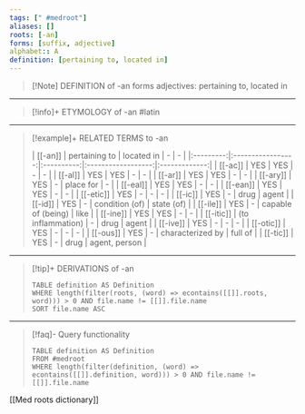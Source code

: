 ```yaml
---
tags: [" #medroot"]
aliases: []
roots: [-an]
forms: [suffix, adjective]
alphabet:: A
definition: [pertaining to, located in]
---
```

>[!Note] DEFINITION of -an
>forms adjectives: pertaining to, located in
_____
>[!info]+ ETYMOLOGY of -an
>#latin
_____
>[!example]+ RELATED TERMS to -an
>
>|  [[-an]]  |   pertaining to   | located in |         -          |       -       |
|:---------:|:-----------------:|:----------:|:------------------:|:-------------:|
|  [[-ac]]  |        YES        |    YES     |         -          |       -       |
|  [[-al]]  |        YES        |    YES     |         -          |       -       |
|  [[-ar]]  |        YES        |    YES     |         -          |       -       |
| [[-ary]]  |        YES        |     -      |     place for      |       -       |
| [[-eal]]  |        YES        |    YES     |         -          |       -       |
| [[-ean]]  |        YES        |    YES     |         -          |       -       |
| [[-etic]] |        YES        |     -      |         -          |       -       |
|  [[-ic]]  |        YES        |     -      |        drug        |     agent     |
|  [[-id]]  |        YES        |     -      |   condition (of)   |  state (of)   |
| [[-ile]]  |        YES        |     -      | capable of (being) |     like      |
| [[-ine]]  |        YES        |    YES     |         -          |       -       |
| [[-itic]] | (to inflammation) |     -      |        drug        |     agent     |
| [[-ive]]  |        YES        |     -      |         -          |       -       |
| [[-otic]] |        YES        |     -      |         -          |       -       |
| [[-ous]]  |        YES        |     -      |  characterized by  |    full of    |
| [[-tic]]  |        YES        |     -      |        drug        | agent, person |
_____
>[!tip]+ DERIVATIONS of -an
>```dataview
>TABLE definition AS Definition 
>WHERE length(filter(roots, (word) => econtains([[]].roots, word))) > 0 AND file.name != [[]].file.name
>SORT file.name ASC
>```
_____
>[!faq]-  Query functionality
>```dataview
>TABLE definition AS Definition
>FROM #medroot
>WHERE length(filter(definition, (word) => econtains([[]].definition, word))) > 0 AND file.name != [[]].file.name
>```

[[Med roots dictionary]]

